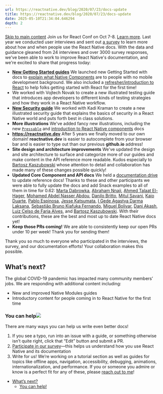 ```yaml
---
url: https://reactnative.dev/blog/2020/07/23/docs-update
title: https://reactnative.dev/blog/2020/07/23/docs-update
date: 2025-05-10T21:34:04.646294
depth: 2
---
```


[Skip to main content](https://reactnative.dev/blog/2020/07/23/docs-update#__docusaurus_skipToContent_fallback)
Join us for React Conf on Oct 7-8. [Learn more](https://conf.react.dev).
Last year we conducted user interviews and sent out [a survey](https://www.surveymonkey.co.uk/r/DDZWQDJ) to learn more about how and when people use the React Native docs. With the data and guidance gleaned from 24 interviews and over 3000 survey responses, we've been able to work to improve React Native's documentation, and we're excited to share that progress today:
  * **[New Getting Started guides](https://reactnative.dev/docs/getting-started)** We launched new Getting Started with docs to [explain what Native Components](https://reactnative.dev/docs/intro-react-native-components) are to people with no mobile development background. We also included a [refresher/introduction to React](https://reactnative.dev/docs/intro-react) to help folks getting started with React for the first time!
  * We worked with Vojtech Novak to create a new illustrated testing guide that introduces app developers to different kinds of testing strategies and how they work in a React Native workflow.
  * **[New Security guide](https://reactnative.dev/docs/security)** We worked with Kadi Kraman to create a new illustrated security guide that explains the basics of security in a React Native world and puts forth best in class solutions.
  * **More illustrations** We've added fancy new illustrations, including the new [`Pressable`](https://reactnative.dev/docs/pressable) and [introduction to React Native components](https://reactnative.dev/docs/intro-react-native-components) docs
  * **<https://reactnative.dev>** After 5 years we finally moved to our own domain! **reactnative.dev** is easier to autocomplete from your browser bar and is easier to type out than our previous **github.io** address!
  * **Site design and architecture improvements** We've updated the design and site architecture to surface and categorize more of our guides and make content in the API reference more readable. Kudos especially to [Bartosz Kaszubowski](https://github.com/Simek) whose attention to detail and collaboration has made many of these changes possible quickly!
  * **Updated Core Component and API docs** We held a [documentation drive](https://github.com/facebook/react-native-website/issues/1579) to update reference docs! Thanks to these and other participants we were able to fully update the docs and add Snack examples to all of them in time for 0.62: [Marta Dabrowka](https://twitter.com/martadabrowka), [Abraham Nnaji](https://twitter.com/nnajiabraham), [Ahmed Talaat El-Hager](https://twitter.com/ahmdtalat), [Mohamed Abdel Nasser Abdou](https://twitter.com/mohamedsgap), [Danilo Britto](https://twitter.com/danilobrinu), [Mitul Savani](https://twitter.com/mitulsavani), [Kaio Duarte](https://twitter.com/kaiodduarte), [Pablo Espinosa](https://twitter.com/espipj), [Jesse Katsumata](https://twitter.com/natural_clar), [I Gede Agastya Darma Laksana](https://twitter.com/gedeagas), [Sebastião Bruno Kiafuka Fernando](https://twitter.com/bruno_kiafuka), [Miguel Bolivar](https://twitter.com/Darking360), [Dani Akash](https://twitter.com/dani_akash_), [Luiz Celso de Faria Alves](https://twitter.com/_eucelso), and [Bartosz Kaszubowski](https://twitter.com/simek). With their contributions, these are the best and most up to date React Native docs yet!
  * **Keep those PRs coming!** We are able to consistently keep our open PRs under 10 per week! Thank you for sending them!


Thank you so much to everyone who participated in the interviews, the survey, and our documentation efforts! Your collaboration makes this possible.
## What’s next?[​](https://reactnative.dev/blog/2020/07/23/docs-update#whats-next "Direct link to What’s next?")
The global COVID-19 pandemic has impacted many community members’ jobs.
We are responding with additional content including:
  * New and improved Native Modules guides
  * Introductory content for people coming in to React Native for the first time


### You can help![​](https://reactnative.dev/blog/2020/07/23/docs-update#you-can-help "Direct link to You can help!")
There are many ways you can help us write even better docs!
  1. If you see a typo, run into an issue with a guide, or something otherwise isn’t quite right, click that “Edit” button and submit a PR.
  2. [Participate in our survey](https://www.surveymonkey.co.uk/r/DDZWQDJ)—this helps us understand how you use React Native and its documentation
  3. Write for us! We’re working on a tutorial section as well as guides for topics like offline apps, navigation, accessibility, debugging, animations, internationalization, and performance. If you or someone you admire or know is a perfect fit for any of these, please [reach out to me](https://twitter.com/rachelnabors)!


  * [What’s next?](https://reactnative.dev/blog/2020/07/23/docs-update#whats-next)
    * [You can help!](https://reactnative.dev/blog/2020/07/23/docs-update#you-can-help)



